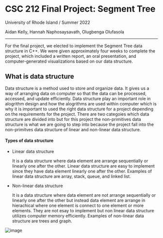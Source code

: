 # CSC 212 Final Project: Segment Tree

University of Rhode Island / Summer 2022

Aidan Kelly, Hannah Naphosaysavath, Olugbenga Olufasola

---

For the final project, we elected to implement the Segment Tree data structure in C++. We were given approximately four weeks to complete the project, which included a written report, an oral presentation, and computer-generated visualizations based on our data structure.

## What is data structure
Data structure is a method used to store and organize data. It gives us a way of arranging data on computer so that the data can be processed, accessed, and update efficiently. Data structure play an important role in alogrithm design and how the alogrithms are used within computer which is why it is important to used the right data structure for a project depending on the requirements for the project. There are two categoies which data structure are divided into but for this project the non-primitives data structure is what we are going to step into because the project fall into the non-primitves data structure of linear and non-linear data structure.

#### Types of data structure
* Linear data structure

   It is a data structure where data element are arrange sequentially or linearly one after the other. Linear data structure are easy to implement since they have data element linearly one after the other. Examples of linear data structure are array, stack, queue, and linked list.

* Non-linear data structure

   It is a data structure where data element are not arrange sequentially or linearly one after the other but instead data element are arrange in hierachical where one element is connect to one element or more elements. They are not esay to implement but non linear data structure utilizes computer memory efficiently. Examples of non-linear data structure are trees and graph.
 
 ![image](https://user-images.githubusercontent.com/90344642/180303491-5957d3a3-9513-4d8f-981d-7ae74f6675a7.png)

